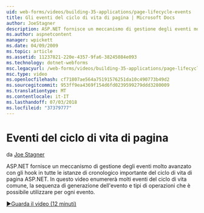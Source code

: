 ```yaml
---
uid: web-forms/videos/building-35-applications/page-lifecycle-events
title: Gli eventi del ciclo di vita di pagina | Microsoft Docs
author: JoeStagner
description: ASP.NET fornisce un meccanismo di gestione degli eventi molto avanzato con gli hook in tutte le istanze di cronologico importante del ciclo di vita di pagina ASP.NET. In questo video verrà enum...
ms.author: aspnetcontent
manager: wpickett
ms.date: 04/09/2009
ms.topic: article
ms.assetid: 11237821-220e-4357-9fa6-38245084e093
ms.technology: dotnet-webforms
msc.legacyurl: /web-forms/videos/building-35-applications/page-lifecycle-events
msc.type: video
ms.openlocfilehash: cf71807ae564a75191576251da10c490773b49d2
ms.sourcegitcommit: 953ff9ea4369f154d6fd0239599279ddd3280009
ms.translationtype: MT
ms.contentlocale: it-IT
ms.lasthandoff: 07/03/2018
ms.locfileid: "37379777"
---
```

<a name="page-lifecycle-events"></a>Eventi del ciclo di vita di pagina
====================
da [Joe Stagner](https://github.com/JoeStagner)

ASP.NET fornisce un meccanismo di gestione degli eventi molto avanzato con gli hook in tutte le istanze di cronologico importante del ciclo di vita di pagina ASP.NET. In questo video enumererà molti eventi del ciclo di vita comune, la sequenza di generazione dell'evento e tipi di operazioni che è possibile utilizzare per ogni evento.

[&#9654;Guarda il video (12 minuti)](https://channel9.msdn.com/Blogs/ASP-NET-Site-Videos/page-lifecycle-events)
